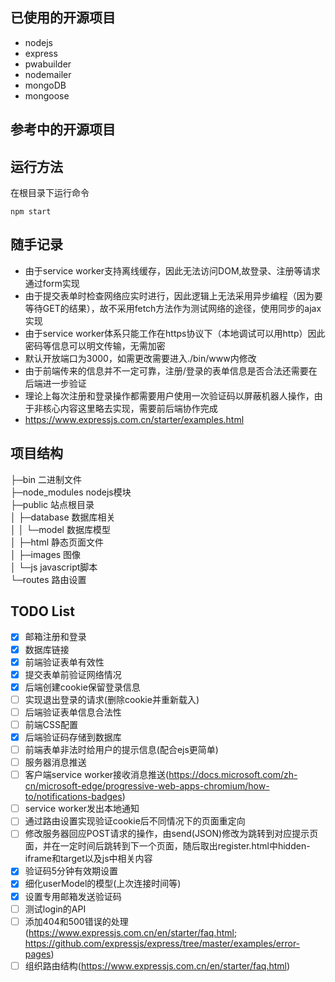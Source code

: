 ## 已使用的开源项目  
- nodejs  
- express
- pwabuilder  
- nodemailer  
- mongoDB  
- mongoose  

## 参考中的开源项目  

## 运行方法
在根目录下运行命令
```
npm start
```

## 随手记录  
- 由于service worker支持离线缓存，因此无法访问DOM,故登录、注册等请求通过form实现  
- 由于提交表单时检查网络应实时进行，因此逻辑上无法采用异步编程（因为要等待GET的结果），故不采用fetch方法作为测试网络的途径，使用同步的ajax实现  
- 由于service worker体系只能工作在https协议下（本地调试可以用http）因此密码等信息可以明文传输，无需加密
- 默认开放端口为3000，如需更改需要进入./bin/www内修改  
- 由于前端传来的信息并不一定可靠，注册/登录的表单信息是否合法还需要在后端进一步验证
- 理论上每次注册和登录操作都需要用户使用一次验证码以屏蔽机器人操作，由于非核心内容这里略去实现，需要前后端协作完成
- https://www.expressjs.com.cn/starter/examples.html

## 项目结构
├─bin   二进制文件  
├─node_modules  nodejs模块  
├─public    站点根目录  
│  ├─database   数据库相关  
│  │  └─model   数据库模型  
│  ├─html   静态页面文件  
│  ├─images     图像  
│  └─js     javascript脚本  
└─routes    路由设置  

## TODO List  
- [x] 邮箱注册和登录  
- [x] 数据库链接  
- [x] 前端验证表单有效性  
- [x] 提交表单前验证网络情况  
- [x] 后端创建cookie保留登录信息  
- [ ] 实现退出登录的请求(删除cookie并重新载入)
- [ ] 后端验证表单信息合法性  
- [ ] 前端CSS配置  
- [x] 后端验证码存储到数据库  
- [ ] 前端表单非法时给用户的提示信息(配合ejs更简单)  
- [ ] 服务器消息推送  
- [ ] 客户端service worker接收消息推送(https://docs.microsoft.com/zh-cn/microsoft-edge/progressive-web-apps-chromium/how-to/notifications-badges)  
- [ ] service worker发出本地通知  
- [ ] 通过路由设置实现验证cookie后不同情况下的页面重定向  
- [ ] 修改服务器回应POST请求的操作，由send(JSON)修改为跳转到对应提示页面，并在一定时间后跳转到下一个页面，随后取出register.html中hidden-iframe和target以及js中相关内容
- [x] 验证码5分钟有效期设置
- [x] 细化userModel的模型(上次连接时间等)  
- [x] 设置专用邮箱发送验证码
- [ ] 测试login的API
- [ ] 添加404和500错误的处理(https://www.expressjs.com.cn/en/starter/faq.html; https://github.com/expressjs/express/tree/master/examples/error-pages)
- [ ] 组织路由结构(https://www.expressjs.com.cn/en/starter/faq.html)